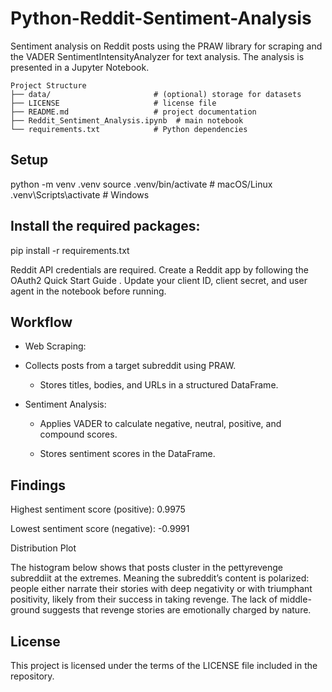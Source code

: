 # Python-Reddit-Sentiment-Analysis

Sentiment analysis on Reddit posts using the PRAW library for scraping and the VADER SentimentIntensityAnalyzer for text analysis. The analysis is presented in a Jupyter Notebook.

```
Project Structure
├── data/                       # (optional) storage for datasets  
├── LICENSE                     # license file  
├── README.md                   # project documentation  
├── Reddit_Sentiment_Analysis.ipynb  # main notebook  
└── requirements.txt            # Python dependencies  
```

## Setup

python -m venv .venv
source .venv/bin/activate   # macOS/Linux
.venv\Scripts\activate      # Windows


## Install the required packages:

pip install -r requirements.txt

Reddit API credentials are required. Create a Reddit app by following the OAuth2 Quick Start Guide
. Update your client ID, client secret, and user agent in the notebook before running.

## Workflow

- Web Scraping:

- Collects posts from a target subreddit using PRAW.

  - Stores titles, bodies, and URLs in a structured DataFrame.

- Sentiment Analysis:

  - Applies VADER to calculate negative, neutral, positive, and compound scores.

  - Stores sentiment scores in the DataFrame.

## Findings

Highest sentiment score (positive): 0.9975

Lowest sentiment score (negative): -0.9991

Distribution Plot

The histogram below shows that posts cluster in the pettyrevenge subreddiit at the extremes. Meaning the subreddit’s content is polarized: people either narrate their stories with deep negativity or with triumphant positivity, likely from their success in taking revenge. The lack of middle-ground suggests that revenge stories are emotionally charged by nature.


## License

This project is licensed under the terms of the LICENSE file included in the repository.
